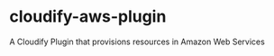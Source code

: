 cloudify-aws-plugin
===================

A Cloudify Plugin that provisions resources in Amazon Web Services
